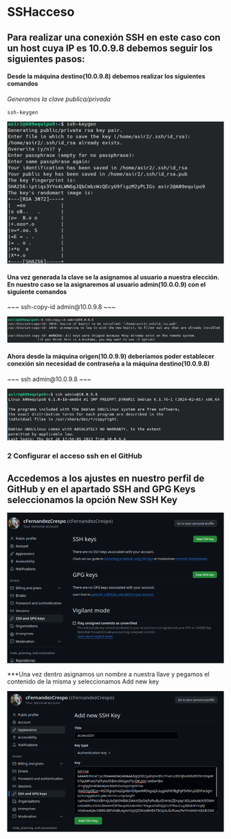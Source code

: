 # SSHacceso
<h2>Para realizar una conexión SSH en este caso con un host cuya IP es 10.0.9.8 debemos seguir los siguientes pasos:</h2>

<h4>Desde la máquina destino(10.0.9.8) debemos realizar los siguientes comandos </h4>

*Generamos la clave publica/privada*

~~~ 
ssh-keygen
~~~
![imagen primera parte](imagenes/Screenshot_20240304_174136.png)

<h4>Una vez generada la clave se la asignamos al usuario a nuestra elección. En nuestro caso se la asignaremos al usuario admin(10.0.0.9) con el siguiente comandos </h4>
~~~ 
ssh-copy-id admin@10.0.9.8
~~~

![imagen primera parte](imagenes/Screenshot_20240304_174409.png)

<h4>Ahora desde la máquina origen(10.0.9.9) deberiamos poder establecer conexión sin necesidad de contraseña a la máquina destino(10.0.9.8) </h4>
~~~ 
ssh admin@10.0.9.8
~~~

![imagen primera parte](imagenes/Screenshot_20240304_174455.png)


<h3>2 Configurar el acceso ssh en el GitHub</h3>
<h2> Accedemos a los ajustes en nuestro perfil de GitHub y en el apartado SSH and GPG Keys seleccionamos la opción New SSH Key</h2>

![imagen primera parte](imagenes/Screenshot_20240304_174603.png)

***Una vez dentro asignamos un nombre a nuestra llave y pegamos el contenido de la misma y seleccionamos Add new key

![imagen primera parte](imagenes/Screenshot_20240304_174823.png)